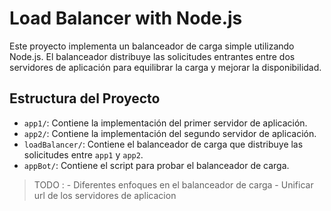 # Load Balancer with Node.js

Este proyecto implementa un balanceador de carga simple utilizando Node.js. El balanceador distribuye las solicitudes entrantes entre dos servidores de aplicación para equilibrar la carga y mejorar la disponibilidad.

## Estructura del Proyecto

- `app1/`: Contiene la implementación del primer servidor de aplicación.
- `app2/`: Contiene la implementación del segundo servidor de aplicación.
- `loadBalancer/`: Contiene el balanceador de carga que distribuye las solicitudes entre `app1` y `app2`.
- `appBot/`: Contiene el script para probar el balanceador de carga.

> TODO : 
    - Diferentes enfoques en el balanceador de carga
    - Unificar url de los servidores de aplicacion
 